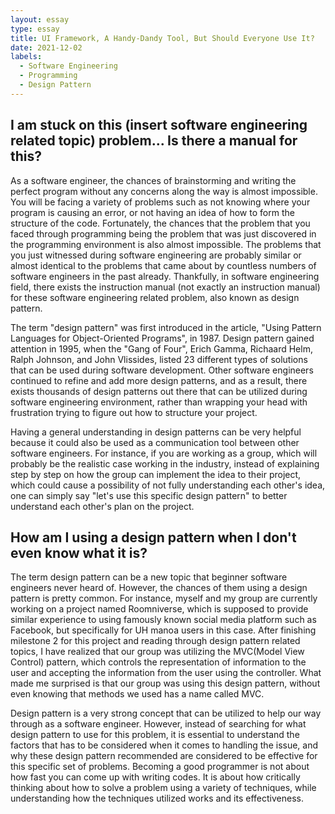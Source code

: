 ```yaml
---
layout: essay
type: essay
title: UI Framework, A Handy-Dandy Tool, But Should Everyone Use It?
date: 2021-12-02
labels:
  - Software Engineering
  - Programming
  - Design Pattern
---
```

 
## I am stuck on this (insert software engineering related topic) problem... Is there a manual for this?

As a software engineer, the chances of brainstorming and writing the perfect program without any concerns along the way is almost impossible. You will be facing
a variety of problems such as not knowing where your program is causing an error, or not having an idea of how to form the structure of the code. Fortunately,
the chances that the problem that you faced through programming being the problem that was just discovered in the programming environment is also almost impossible.
The problems that you just witnessed during software engineering are probably similar or almost identical to the problems that came about by countless numbers of 
software engineers in the past already. Thankfully, in software engineering field, there exists the instruction manual (not exactly an instruction manual) for these
software engineering related problem, also known as design pattern. 

The term "design pattern" was first introduced in the article, "Using Pattern Languages for Object-Oriented Programs", in 1987. Design pattern gained attention in 1995,
when the "Gang of Four", Erich Gamma, Richaard Helm, Ralph Johnson, and John Vlissides, listed 23 different types of solutions that can be used during software development.
Other software engineers continued to refine and add more design patterns, and as a result, there exists thousands of design patterns out there that can be utilized during
software engineering environment, rather than wrapping your head with frustration trying to figure out how to structure your project.

Having a general understanding in design patterns can be very helpful because it could also be used as a communication tool between other software engineers. For instance,
if you are working as a group, which will probably be the realistic case working in the industry, instead of explaining step by step on how the group can implement the idea
to their project, which could cause a possibility of not fully understanding each other's idea, one can simply say "let's use this specific design pattern" to better understand
each other's plan on the project. 

## How am I using a design pattern when I don't even know what it is?

The term design pattern can be a new topic that beginner software engineers never heard of. However, the chances of them using a design pattern is pretty common. 
For instance, myself and my group are currently working on a project named Roomniverse, which is supposed to provide similar experience to using famously known social
media platform such as Facebook, but specifically for UH manoa users in this case. After finishing milestone 2 for this project and reading through design pattern related
topics, I have realized that our group was utilizing the MVC(Model View Control) pattern, which controls the representation of information to the user and accepting the
information from the user using the controller. What made me surprised is that our group was using this design pattern, without even knowing that methods we used has a name
called MVC.

Design pattern is a very strong concept that can be utilized to help our way through as a software engineer. However, instead of searching for what design pattern to use
for this problem, it is essential to understand the factors that has to be considered when it comes to handling the issue, and why these design pattern recommended are 
considered to be effective for this specific set of problems. Becoming a good programmer is not about how fast you can come up with writing codes. It is about how critically thinking
about how to solve a problem using a variety of techniques, while understanding how the techniques utilized works and its effectiveness.




